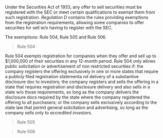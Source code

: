 Under the Securities Act of 1933, any offer to sell securities must be registered with the SEC or meet certain qualifications to exempt them from such registration. *Regulation D* contains the rules providing exemptions from the registration requirements, allowing some companies to offer securities for sell w/o having to register with the SEC. 

The exemptions: Rule 504, Rule 505 and Rule 506. 

>Rule 504

Rule 504 exempts registration for companies when they offer and sell up to $1,000,000 of their securities in any 12-month period. Rule 504 only allows public solicitation or advertisement of non restricted securities if: the company registers the offering exclusively in one or more states that require a publicly filed registration statementa nd delivery of a substantive disclosure doc to investors; the company registers and sells the offering in a state that requires registration and disclosure delivery and also sells in a state w/o those requirements, so long as the company delivers the disclosure docs required by the state where the company registered the offering to all purchasers; or the company sells exclusively according to the state law that permit general solicitation and advertising, so long as the company sells only to *accredited investors*. 

>Rule 505

>Rule 506
